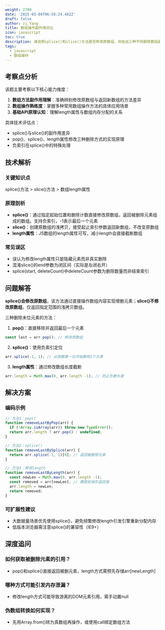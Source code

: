 ```yaml
---
weight: 2700
date: '2025-03-04T06:58:24.482Z'
draft: false
author: zi.Yang
title: 数组操作副作用对比
icon: javascript
toc: true
description: 请说明splice()和slice()方法是否修改原数组，并给出三种不同删除数组最后一个元素的方法实现。
tags:
  - javascript
  - 数组操作
---
```


## 考察点分析

该题主要考察以下核心能力维度：

1. **数组方法副作用理解**：准确辨别修改原数组与返回新数组的方法差异
2. **数组操作熟练度**：掌握多种常用数组操作方法的具体应用场景
3. **基础API原理认知**：理解length属性与数组内存分配的关系

具体技术评估点：

- splice()与slice()的副作用差异
- pop()、splice()、length属性修改三种删除方式的实现原理
- 负索引在splice()中的特殊处理

## 技术解析

### 关键知识点

splice()方法 > slice()方法 > 数组length属性

### 原理剖析

- **splice()**：通过指定起始位置和删除计数直接修改原数组，返回被删除元素组成的数组。支持负索引，-1表示最后一个元素
- **slice()**：创建原数组的浅拷贝，接受起止索引参数返回新数组，不改变原数组
- **length属性**：JS数组的length属性可写，减小length会直接截断数组

### 常见误区

- 误认为修改length属性只是隐藏元素而非真实删除
- 混淆slice()的end参数为闭区间（实际是左闭右开）
- splice(start, deleteCount)中deleteCount参数为删除数量而非结束索引

## 问题解答

**splice()会修改原数组**，该方法通过直接操作数组内容实现增删元素；**slice()不修改原数组**，仅返回指定范围的浅拷贝数组。

三种删除末位元素的方法：

1. **pop()**：直接移除并返回最后一个元素

```javascript
const last = arr.pop(); // 修改原数组
```

2. **splice()**：使用负索引定位

```javascript
arr.splice(-1, 1); // 从倒数第一位开始删除1个元素
```

3. **length属性**：通过修改数组长度截断

```javascript
arr.length = Math.max(0, arr.length -1); // 防止负数长度
```

## 解决方案

### 编码示例

```javascript
// 方法1：pop()
function removeLastByPop(arr) {
  if (!Array.isArray(arr)) throw new TypeError();
  return arr.length ? arr.pop() : undefined;
}

// 方法2：splice()
function removeLastBySplice(arr) {
  return arr.splice(-1, 1)[0]; // 返回被删除元素
}

// 方法3：修改length
function removeLastByLength(arr) {
  const newLen = Math.max(0, arr.length -1);
  const removed = arr[newLen]; // 需提前保存返回值
  arr.length = newLen;
  return removed;
}
```

### 可扩展性建议

- 大数据量场景优先使用splice()，避免频繁修改length引发引擎重新分配内存
- 低版本浏览器需注意splice()的兼容性（IE9+）

## 深度追问

### 如何获取被删除元素的引用？

- pop()和splice()直接返回被删元素，length方式需预先存储arr[newLength]

### 哪种方式可能引发内存泄漏？

- 修改length方式可能导致游离的DOM元素引用，需手动置null

### 伪数组转换如何实现？

- 先用Array.from()转为真数组再操作，或使用call绑定数组方法

